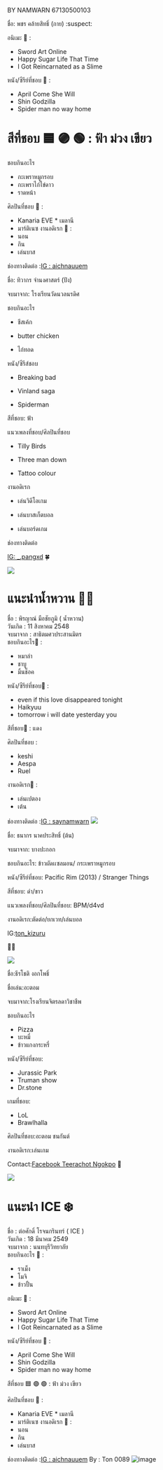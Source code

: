 
BY NAMWARN 67130500103

ชื่อ: พชร คล้ายสิทธิ์ (กาย) :suspect:

อนิเมะ :supervillain: :
* Sword Art Online
* Happy Sugar Life That Time
* I Got Reincarnated as a Slime
 
หนัง/ซีรีย์ที่ชอบ :troll:  :                                                                                                                                                                                                          
* April Come She Will 
* Shin Godzilla
* Spider man no way home

สีที่ชอบ :blue_square:  :purple_circle:  :green_circle:   : ฟ้า ม่วง เขียว
=======
ชอบกินอะไร
* กะเพราหมูกรอบ
* กะเพราไก่ไข่ดาว
* ราดหน้า


ศิลปินที่ชอบ :microphone:  : 
* Kanaria EVE                                                                                                                                                                                                                    * เมลานี
* มาร์ติเนซ
งานอดิเรก :selfie:  : 
* นอน
* กิน
* เล่นบาส


ช่องทางติดต่อ :[IG :  aichnauuem](https://www.instagram.com/aichnauuem/)

ชื่อ: ทิวากร จำนงศาสตร์ (ปัง)

จบมาจาก: โรงเรียนวัดนวลนรดิศ

ชอบกินอะไร

* ชีสเค้ก
  
* butter chicken
  
* ไก่ทอด

หนัง/ซีรีส์ชอบ

* Breaking bad
  
* Vinland saga
  
* Spiderman

สีที่ชอบ: ฟ้า

แนวเพลงที่ชอบ/ศิลปินที่ชอบ

* Tilly Birds
  
* Three man down
  
* Tattoo colour

งานอดิเรก

* เล่นวิดีโอเกม
  
* เล่นบาสเก็ตบอล
  
* เล่นบอร์ดเกม
  
ช่องทางติดต่อ

[IG: _.pangxd](https://www.instagram.com/_.pangxd/) 🍀

<img src="../Atom/Image/pang.jpg"> 

# แนะนำน้ำหวาน 😵‍💫

ชื่อ  : พิรญาณ์ มือชัยภูมิ ( น้ำหวาน) <br>
วันเกิด : 11 สิงหาคม 2548 <br>
จบมาจาก : สาธิตมศวประสานมิตร <br>
ชอบกินอะไร🍨 : 
* หมาล่า
* ชาบู
* มิ้นช็อค
  
หนัง/ซีรีย์ที่ชอบ🎥 : 
* even if this love disappeared tonight
* Haikyuu
* tomorrow i will date yesterday you
  
สีที่ชอบ🔴 : แดง

ศิลปินที่ชอบ : 
* keshi
* Aespa
* Ruel
   
งานอดิเรก💃 : 
* เล่นเปตอง
* เต้น
  
ช่องทางติดต่อ :[IG : saynamwarn](https://www.instagram.com/saynamwarn?igsh=MWkyMTY1Y2RndXBlZw==)
<img src="../Guy/Image/Namwarn.jpg"> 

ชื่อ: ธนากร นาคประสิทธิ์ (ต้น)

จบมาจาก: บางปะกอก

ชอบกินอะไร: ข้าวผัดเเซลมอน/ กระเพราหมูกรอบ

หนัง/ซีรีย์ที่ชอบ: Pacific Rim (2013) / Stranger Things

สีที่ชอบ: ดำ/ขาว

แนวเพลงที่ชอบ/ศิลปินที่ชอบ: BPM/d4vd

งานอดิเรก:ตัดต่อ/ยกเวท/เล่นบอล

IG:[ton_kizuru](https://www.instagram.com/ton_kizuru/)

🙇‍♂️

<img src="../Ice/Image/LINE_ALBUM_รูป_240821_1.jpg">

ชื่อ:ธีรโชติ งอกโพธิ์ 

ชื่อเล่น:อะตอม

จบมาจาก:โรงเรียนจิตรลดาวิชาชีพ

ชอบกินอะไร
* Pizza
* บะหมี่
* ข้าวแกงกระหรี่
  
หนัง/ซีรีย์ที่ชอบ:
* Jurassic Park 
* Truman show
* Dr.stone
  
เกมที่ชอบ:
* LoL
* Brawlhalla
  
ศิลปินที่ชอบ:อะตอม ชนกันต์

งานอดิเรก:เล่นเกม

Contact:[Facebook Teerachot Ngokpo](https://www.facebook.com/share/kdEDEFCEaxGEn9TB/?mibextid=qi2Omg) 🥇

<img src="../Pang/Image/Atom.jpg">

# แนะนำ ICE  :snowflake: 
ชื่อ  : ต่อศักดิ์ โรจนกรินทร์ ( ICE ) <br>
วันเกิด : 18 มีนาคม 2549 <br>
จบมาจาก : นนทบุรีวิทยาลัย <br>
ชอบกินอะไร  :curry:   : 
* ราเม็ง
* โมจิ
* ข้าวปั้น

อนิเมะ :supervillain: :
* Sword Art Online
* Happy Sugar Life That Time
* I Got Reincarnated as a Slime
 
หนัง/ซีรีย์ที่ชอบ :troll:  :                                                                                                                                                                                                          
* April Come She Will 
* Shin Godzilla
* Spider man no way home

สีที่ชอบ :blue_square:  :purple_circle:  :green_circle:   : ฟ้า ม่วง เขียว

ศิลปินที่ชอบ :microphone:  : 
* Kanaria EVE                                                                                                                                                                                                                    * เมลานี
* มาร์ติเนซ
งานอดิเรก :selfie:  : 
* นอน
* กิน
* เล่นบาส

ช่องทางติดต่อ :[IG :  aichnauuem](https://www.instagram.com/aichnauuem/)
By : Ton 0089
![image](https://github.com/user-attachments/assets/c0f83027-f5ff-4561-964f-2fe57e113572)


